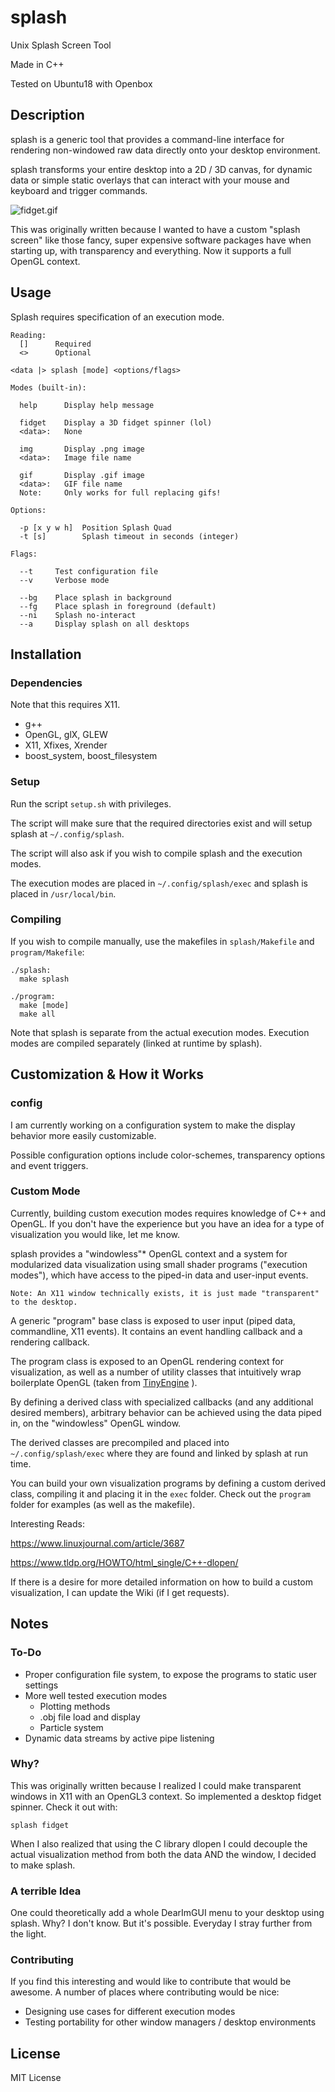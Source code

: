 # splash
Unix Splash Screen Tool

Made in C++

Tested on Ubuntu18 with Openbox

## Description
splash is a generic tool that provides a command-line interface for rendering non-windowed raw data directly onto your desktop environment.

splash transforms your entire desktop into a 2D / 3D canvas, for dynamic data or simple static overlays that can interact with your mouse and keyboard and trigger commands.

![fidget.gif](https://github.com/weigert/splash/blob/master/screenshots/fidget.gif)

This was originally written because I wanted to have a custom "splash screen" like those fancy, super expensive software packages have when starting up, with transparency and everything. Now it supports a full OpenGL context.

## Usage

Splash requires specification of an execution mode.

    Reading:
      []      Required
      <>      Optional

    <data |> splash [mode] <options/flags>

    Modes (built-in):

      help      Display help message

      fidget    Display a 3D fidget spinner (lol)
      <data>:   None

      img       Display .png image
      <data>:   Image file name

      gif       Display .gif image
      <data>:   GIF file name
      Note:     Only works for full replacing gifs!

    Options:

      -p [x y w h]  Position Splash Quad
      -t [s]        Splash timeout in seconds (integer)

    Flags:

      --t     Test configuration file
      --v     Verbose mode

      --bg    Place splash in background
      --fg    Place splash in foreground (default)
      --ni    Splash no-interact
      --a     Display splash on all desktops

## Installation

### Dependencies
Note that this requires X11.

  - g++
  - OpenGL, glX, GLEW
  - X11, Xfixes, Xrender
  - boost_system, boost_filesystem

### Setup

Run the script `setup.sh` with privileges.

The script will make sure that the required directories exist and will setup splash at `~/.config/splash`.

The script will also ask if you wish to compile splash and the execution modes.

The execution modes are placed in `~/.config/splash/exec` and splash is placed in `/usr/local/bin`.

### Compiling


If you wish to compile manually, use the makefiles in `splash/Makefile` and `program/Makefile`:

    ./splash:
      make splash

    ./program:
      make [mode]
      make all


Note that splash is separate from the actual execution modes. Execution modes are compiled separately (linked at runtime by splash).

## Customization & How it Works

### config

I am currently working on a configuration system to make the display behavior more easily customizable.

Possible configuration options include color-schemes, transparency options and event triggers.

### Custom Mode

Currently, building custom execution modes requires knowledge of C++ and OpenGL. If you don't have the experience but you have an idea for a type of visualization you would like, let me know.

splash provides a "windowless"* OpenGL context and a system for modularized data visualization using small shader programs ("execution modes"), which have access to the piped-in data and user-input events.

    Note: An X11 window technically exists, it is just made "transparent" to the desktop.

A generic "program" base class is exposed to user input (piped data, commandline, X11 events). It contains an event handling callback and a rendering callback.

The program class is exposed to an OpenGL rendering context for visualization, as well as a number of utility classes that intuitively wrap boilerplate OpenGL (taken from [TinyEngine](https://github.com/weigert/TinyEngine) ).

By defining a derived class with specialized callbacks (and any additional desired members), arbitrary behavior can be achieved using the data piped in, on the "windowless" OpenGL window.

The derived classes are precompiled and placed into `~/.config/splash/exec` where they are found and linked by splash at run time.

You can build your own visualization programs by defining a custom derived class, compiling it and placing it in the `exec` folder. Check out the `program` folder for examples (as well as the makefile).

Interesting Reads:

https://www.linuxjournal.com/article/3687

https://www.tldp.org/HOWTO/html_single/C++-dlopen/

If there is a desire for more detailed information on how to build a custom visualization, I can update the Wiki (if I get requests).

## Notes

### To-Do
- Proper configuration file system, to expose the programs to static user settings
- More well tested execution modes
  - Plotting methods
  - .obj file load and display
  - Particle system
- Dynamic data streams by active pipe listening

### Why?
This was originally written because I realized I could make transparent windows in X11 with an OpenGL3 context. So implemented a desktop fidget spinner. Check it out with:

    splash fidget

When I also realized that using the C library dlopen I could decouple the actual visualization method from both the data AND the window, I decided to make splash.

### A terrible Idea

One could theoretically add a whole DearImGUI menu to your desktop using splash. Why? I don't know. But it's possible. Everyday I stray further from the light.

### Contributing
If you find this interesting and would like to contribute that would be awesome. A number of places where contributing would be nice:

  - Designing use cases for different execution modes
  - Testing portability for other window managers / desktop environments

## License

MIT License
